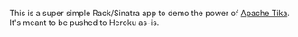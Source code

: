 This is a super simple Rack/Sinatra app to demo the power of [Apache Tika](http://tika.apache.org/). It's meant to be pushed to Heroku as-is.